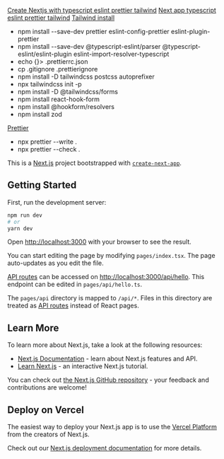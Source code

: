 [Create Nextjs with typescript eslint prettier tailwind](https://www.sandromaglione.com/techblog/create-nextjs-project-with-typescript-eslint-prettier-tailwindcss)
[Next app typescript eslint prettier tailwind](https://www.felixmokross.dev/blog/next-app-typescript-eslint-prettier-tailwind)
[Tailwind install](https://tailwindcss.com/docs/guides/nextjs)

- npm install --save-dev prettier eslint-config-prettier eslint-plugin-prettier
- npm install --save-dev @typescript-eslint/parser @typescript-eslint/eslint-plugin eslint-import-resolver-typescript
- echo {}> .prettierrc.json
- cp .gitignore .prettierignore
- npm install -D tailwindcss postcss autoprefixer
- npx tailwindcss init -p
- npm install -D @tailwindcss/forms
- npm install react-hook-form
- npm install @hookform/resolvers
- npm install zod

[Prettier](https://prettier.io/docs/en/install.html)

- npx prettier --write .
- npx prettier --check .

This is a [Next.js](https://nextjs.org/) project bootstrapped with [`create-next-app`](https://github.com/vercel/next.js/tree/canary/packages/create-next-app).

## Getting Started

First, run the development server:

```bash
npm run dev
# or
yarn dev
```

Open [http://localhost:3000](http://localhost:3000) with your browser to see the result.

You can start editing the page by modifying `pages/index.tsx`. The page auto-updates as you edit the file.

[API routes](https://nextjs.org/docs/api-routes/introduction) can be accessed on [http://localhost:3000/api/hello](http://localhost:3000/api/hello). This endpoint can be edited in `pages/api/hello.ts`.

The `pages/api` directory is mapped to `/api/*`. Files in this directory are treated as [API routes](https://nextjs.org/docs/api-routes/introduction) instead of React pages.

## Learn More

To learn more about Next.js, take a look at the following resources:

- [Next.js Documentation](https://nextjs.org/docs) - learn about Next.js features and API.
- [Learn Next.js](https://nextjs.org/learn) - an interactive Next.js tutorial.

You can check out [the Next.js GitHub repository](https://github.com/vercel/next.js/) - your feedback and contributions are welcome!

## Deploy on Vercel

The easiest way to deploy your Next.js app is to use the [Vercel Platform](https://vercel.com/new?utm_medium=default-template&filter=next.js&utm_source=create-next-app&utm_campaign=create-next-app-readme) from the creators of Next.js.

Check out our [Next.js deployment documentation](https://nextjs.org/docs/deployment) for more details.
